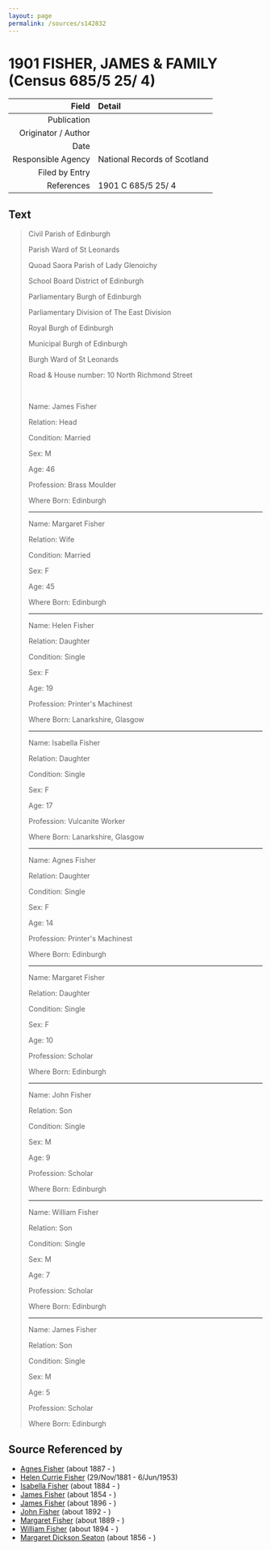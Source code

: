 ```yaml
---
layout: page
permalink: /sources/s142832
---
```


# 1901 FISHER, JAMES & FAMILY (Census 685/5 25/ 4)

Field | Detail
---:|:---
Publication | 
Originator / Author | 
Date | 
Responsible Agency | National Records of Scotland
Filed by Entry | 
References | 1901 C 685/5 25/ 4

## Text

> Civil Parish of Edinburgh
>
> Parish Ward of St Leonards
>
> Quoad Saora Parish of Lady Glenoichy
>
> School Board District of Edinburgh
>
> Parliamentary Burgh of Edinburgh
>
> Parliamentary Division of The East Division
>
> Royal Burgh of Edinburgh
>
> Municipal Burgh of Edinburgh
>
> Burgh Ward of St Leonards
>
> Road & House number: 10 North Richmond Street
>
> <br/>
>
> Name: James Fisher
>
> Relation: Head
>
> Condition: Married
>
> Sex: M
>
> Age: 46
>
> Profession: Brass Moulder
>
> Where Born: Edinburgh
>
> ---
>
> Name: Margaret Fisher
>
> Relation: Wife
>
> Condition: Married
>
> Sex: F
>
> Age: 45
>
> Where Born: Edinburgh
>
> ---
>
> Name: Helen Fisher
>
> Relation: Daughter
>
> Condition: Single
>
> Sex: F
>
> Age: 19
>
> Profession: Printer's Machinest
>
> Where Born: Lanarkshire, Glasgow
>
> ----
>
> Name: Isabella Fisher
>
> Relation: Daughter
>
> Condition: Single
>
> Sex: F
>
> Age: 17
>
> Profession: Vulcanite Worker
>
> Where Born: Lanarkshire, Glasgow
>
> ---
>
> Name: Agnes Fisher
>
> Relation: Daughter
>
> Condition: Single
>
> Sex: F
>
> Age: 14
>
> Profession: Printer's Machinest
>
> Where Born: Edinburgh
>
> ---
>
> Name: Margaret Fisher
>
> Relation: Daughter
>
> Condition: Single
>
> Sex: F
>
> Age: 10
>
> Profession: Scholar
>
> Where Born: Edinburgh
>
> ---
>
> Name: John Fisher
>
> Relation: Son
>
> Condition: Single
>
> Sex: M
>
> Age: 9
>
> Profession: Scholar
>
> Where Born: Edinburgh
>
> ---
>
> Name: William Fisher
>
> Relation: Son
>
> Condition: Single
>
> Sex: M
>
> Age: 7
>
> Profession: Scholar
>
> Where Born: Edinburgh
>
> ---
>
> Name: James Fisher
>
> Relation: Son
>
> Condition: Single
>
> Sex: M
>
> Age: 5
>
> Profession: Scholar
>
> Where Born: Edinburgh
>

## Source Referenced by

* [Agnes Fisher](../people/@45605556@-agnes-fisher-b1887-d.md) (about 1887 - )
* [Helen Currie Fisher](../people/@18426904@-helen-currie-fisher-b1881-11-29-d1953-6-6.md) (29/Nov/1881 - 6/Jun/1953)
* [Isabella Fisher](../people/@51349357@-isabella-fisher-b1884-d.md) (about 1884 - )
* [James Fisher](../people/@22540348@-james-fisher-b1854-d.md) (about 1854 - )
* [James Fisher](../people/@39137337@-james-fisher-b1896-d.md) (about 1896 - )
* [John Fisher](../people/@59036117@-john-fisher-b1892-d.md) (about 1892 - )
* [Margaret Fisher](../people/@21244212@-margaret-fisher-b1889-d.md) (about 1889 - )
* [William Fisher](../people/@85653512@-william-fisher-b1894-d.md) (about 1894 - )
* [Margaret Dickson Seaton](../people/@45571672@-margaret-dickson-seaton-b1856-d.md) (about 1856 - )

